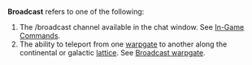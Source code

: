 **Broadcast** refers to one of the following:

1. The /broadcast channel available in the chat window. See
   [In-Game Commands](../commands/In-Game_Commands.md).
2. The ability to teleport from one [warpgate](../locations/Warpgate.md) to
   another along the continental or galactic [lattice](Lattice.md). See
   [Broadcast warpgate](../items/Broadcast_warpgate.md).


